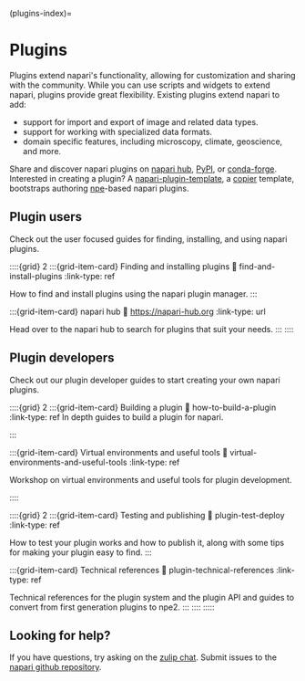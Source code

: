 (plugins-index)=

# Plugins

Plugins extend napari's functionality, allowing for customization and sharing with the community.
While you can use scripts and widgets to extend napari, plugins provide great flexibility.
Existing plugins extend napari to add:

- support for import and export of image and related data types.
- support for working with specialized data formats.
- domain specific features, including microscopy, climate, geoscience, and more.

Share and discover napari plugins on [napari hub](https://napari-hub.org),
[PyPI](https://pypi.org/search/?q=napari), or [conda-forge](https://conda-forge.org/packages/).
Interested in creating a plugin? A [napari-plugin-template](https://github.com/napari/napari-plugin-template),
a [copier](https://copier.readthedocs.io/en/stable/) template, bootstraps authoring
[npe](https://github.com/napari/npe2)-based napari plugins.

## Plugin users

Check out the user focused guides for finding, installing, and using napari plugins.

::::{grid} 2
:::{grid-item-card} Finding and installing plugins
:link: find-and-install-plugins
:link-type: ref

How to find and install plugins using the napari plugin manager.
:::

:::{grid-item-card} napari hub
:link: https://napari-hub.org
:link-type: url

Head over to the napari hub to search for plugins that suit your needs.
:::
::::

## Plugin developers

Check out our plugin developer guides to start creating your own napari plugins.

::::{grid} 2
:::{grid-item-card} Building a plugin
:link: how-to-build-a-plugin
:link-type: ref
In depth guides to build a plugin for napari.

:::

:::{grid-item-card} Virtual environments and useful tools
:link: virtual-environments-and-useful-tools
:link-type: ref

Workshop on virtual environments and useful tools for plugin development.

::::

::::{grid} 2
:::{grid-item-card} Testing and publishing
:link: plugin-test-deploy
:link-type: ref

How to test your plugin works and how to publish it,
along with some tips for making your plugin easy to find.
:::

:::{grid-item-card} Technical references
:link: plugin-technical-references
:link-type: ref

Technical references for the plugin system and the plugin API
and guides to convert from first generation plugins to npe2.
:::
::::
:::::

## Looking for help?

If you have questions, try asking on the [zulip chat][napari_zulip].
Submit issues to the [napari github repository][napari_issues].

[napari_issues]: https://github.com/napari/napari/issues/new/choose
[napari_zulip]: https://napari.zulipchat.com/